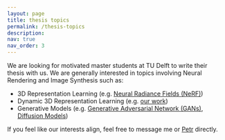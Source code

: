 ```yaml
---
layout: page
title: thesis topics
permalink: /thesis-topics
description: 
nav: true
nav_order: 3
---
```


We are looking for motivated master students at TU Delft to write their thesis with us. We are generally interested in topics involving Neural Rendering and Image Synthesis such as: 
<ul>
    <li>3D Representation Learning (e.g. <a href="https://www.matthewtancik.com/nerf">Neural Radiance Fields  (NeRF)</a>)</li>
    <li>Dynamic 3D Representation Learning (e.g. <a href="https://lukas.uzolas.com/Articulated-Point-NeRF/">our work</a>)</li>
    <li>Generative Models (e.g. <a href="https://nvlabs.github.io/eg3d/">Generative Adversarial Network (GANs)</a>, <a href="https://yang-song.net/blog/2021/score/">Diffusion Models</a>)</li>
</ul>
If you feel like our interests align, feel free to message me or <a href="http://kellnhofer.xyz/">Petr</a> directly.
